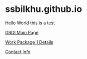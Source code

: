 # ssbilkhu.github.io
Hello World this is a test





<a href="https://grdi.canada.ca/en">GRDI Main Page</a>


<a href="wp1.html">Work Package 1 Details</a>




<a href="contactInfo.html">Contact Info</a>
